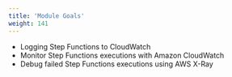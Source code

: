 ```yaml
---
title: 'Module Goals'
weight: 141
---
```


- Logging Step Functions to CloudWatch
- Monitor Step Functions executions with Amazon CloudWatch
- Debug failed Step Functions executions using AWS X-Ray
